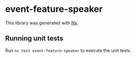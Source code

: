# event-feature-speaker

This library was generated with [Nx](https://nx.dev).

## Running unit tests

Run `nx test event-feature-speaker` to execute the unit tests.
